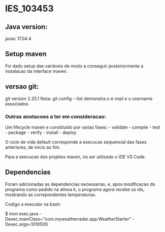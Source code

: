 # IES_103453

## Java version:

javac 17.04.4

## Setup maven

Foi dado setup das variáveis de modo a conseguir posteriormente a instalacao da interface maven.

## versao git:

git version 2.25.1
Nota: git config --list demonstra o e-mail e o username associados.

### Outras anotacoes a ter em consideracao:

Um lifecycle maven e constituido por varias fases:
    - validate
    - compile
    - test
    - package
    - verify
    - install
    - deploy 

O ciclo de vida default corresponde a execucao sequencial das fases anteriores, de inicio ao fim.

Para a execucao dos projetos maven, ira ser utilizado o IDE VS Code.

## Dependencias

Foram adicionadas as dependencias necessarias, e, apos modificacao do programa como pedido na alinea k, o programa agora recebe os ids, mostrando as correpondentes temperaturas.

Codigo a executar na bash:

$ mvn exec:java -Dexec.mainClass="com.myweatherradar.app.WeatherStarter" -Dexec.args=1010500